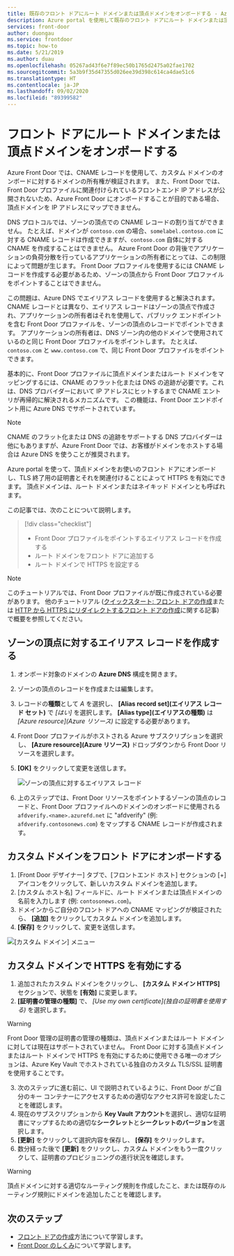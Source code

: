 ```yaml
---
title: 既存のフロント ドアにルート ドメインまたは頂点ドメインをオンボードする - Azure portal
description: Azure portal を使用して既存のフロント ドアにルート ドメインまたは頂点ドメインをオンボードする方法を説明します。
services: front-door
author: duongau
ms.service: frontdoor
ms.topic: how-to
ms.date: 5/21/2019
ms.author: duau
ms.openlocfilehash: 05267ad43f6e7f89ec50b1765d2475a02fae1702
ms.sourcegitcommit: 5a3b9f35d47355d026ee39d398c614ca4dae51c6
ms.translationtype: HT
ms.contentlocale: ja-JP
ms.lasthandoff: 09/02/2020
ms.locfileid: "89399582"
---
```

# <a name="onboard-a-root-or-apex-domain-on-your-front-door"></a>フロント ドアにルート ドメインまたは頂点ドメインをオンボードする
Azure Front Door では、CNAME レコードを使用して、カスタム ドメインのオンボードに対するドメインの所有権が検証されます。 また、Front Door では、Front Door プロファイルに関連付けられているフロントエンド IP アドレスが公開されないため、Azure Front Door にオンボードすることが目的である場合、頂点ドメインを IP アドレスにマップできません。

DNS プロトコルでは、ゾーンの頂点での CNAME レコードの割り当てができません。 たとえば、ドメインが `contoso.com` の場合、`somelabel.contoso.com` に対する CNAME レコードは作成できますが、`contoso.com` 自体に対する CNAME を作成することはできません。 Azure Front Door の背後でアプリケーションの負荷分散を行っているアプリケーションの所有者にとっては、この制限によって問題が生じます。 Front Door プロファイルを使用するには CNAME レコードを作成する必要があるため、ゾーンの頂点から Front Door プロファイルをポイントすることはできません。

この問題は、Azure DNS でエイリアス レコードを使用すると解決されます。 CNAME レコードとは異なり、エイリアス レコードはゾーンの頂点で作成され、アプリケーションの所有者はそれを使用して、パブリック エンドポイントを含む Front Door プロファイルを、ゾーンの頂点のレコードでポイントできます。 アプリケーションの所有者は、DNS ゾーン内の他のドメインで使用されているのと同じ Front Door プロファイルをポイントします。 たとえば、`contoso.com` と `www.contoso.com` で、同じ Front Door プロファイルをポイントできます。 

基本的に、Front Door プロファイルに頂点ドメインまたはルート ドメインをマッピングするには、CNAME のフラット化または DNS の追跡が必要です。これは、DNS プロバイダーにおいて IP アドレスにヒットするまで CNAME エントリが再帰的に解決されるメカニズムです。 この機能は、Front Door エンドポイント用に Azure DNS でサポートされています。 

> [!NOTE]
> CNAME のフラット化または DNS の追跡をサポートする DNS プロバイダーは他にもありますが、Azure Front Door では、お客様がドメインをホストする場合は Azure DNS を使うことが推奨されます。

Azure portal を使って、頂点ドメインをお使いのフロント ドアにオンボードし、TLS 終了用の証明書とそれを関連付けることによって HTTPS を有効にできます。 頂点ドメインは、ルート ドメインまたはネイキッド ドメインとも呼ばれます。

この記事では、次のことについて説明します。

> [!div class="checklist"]
> * Front Door プロファイルをポイントするエイリアス レコードを作成する
> * ルート ドメインをフロント ドアに追加する
> * ルート ドメインで HTTPS を設定する

> [!NOTE]
> このチュートリアルでは、Front Door プロファイルが既に作成されている必要があります。 他のチュートリアル ([クイックスタート: フロント ドアの作成](./quickstart-create-front-door.md)または [HTTP から HTTPS にリダイレクトするフロント ドアの作成](./front-door-how-to-redirect-https.md)に関する記事) で概要を参照してください。

## <a name="create-an-alias-record-for-zone-apex"></a>ゾーンの頂点に対するエイリアス レコードを作成する

1. オンボード対象のドメインの **Azure DNS** 構成を開きます。
2. ゾーンの頂点のレコードを作成または編集します。
3. レコードの**種類**として _A_ を選択し、 **[Alias record set]\(エイリアス レコード セット\)** で _[はい]_ を選択します。 **[Alias type]\(エイリアスの種類\)** は _[Azure resource]\(Azure リソース\)_ に設定する必要があります。
4. Front Door プロファイルがホストされる Azure サブスクリプションを選択し、 **[Azure resource]\(Azure リソース\)** ドロップダウンから Front Door リソースを選択します。
5. **[OK]** をクリックして変更を送信します。

    ![ゾーンの頂点に対するエイリアス レコード](./media/front-door-apex-domain/front-door-apex-alias-record.png)

6. 上のステップでは、Front Door リソースをポイントするゾーンの頂点のレコードと、Front Door プロファイルへのドメインのオンボードに使用される `afdverify.<name>.azurefd.net` に "afdverify" (例: `afdverify.contosonews.com`) をマップする CNAME レコードが作成されます。

## <a name="onboard-the-custom-domain-on-your-front-door"></a>カスタム ドメインをフロント ドアにオンボードする

1. [Front Door デザイナー] タブで、[フロントエンド ホスト] セクションの [+] アイコンをクリックして、新しいカスタム ドメインを追加します。
2. [カスタム ホスト名] フィールドに、ルート ドメインまたは頂点ドメインの名前を入力します (例: `contosonews.com`)。
3. ドメインからご自分のフロント ドアへの CNAME マッピングが検証されたら、 **[追加]** をクリックしてカスタム ドメインを追加します。
4. **[保存]** をクリックして、変更を送信します。

![[カスタム ドメイン] メニュー](./media/front-door-apex-domain/front-door-onboard-apex-domain.png)

## <a name="enable-https-on-your-custom-domain"></a>カスタム ドメインで HTTPS を有効にする

1. 追加されたカスタム ドメインをクリックし、 **[カスタム ドメイン HTTPS]** セクションで、状態を **[有効]** に変更します。
2. **[証明書の管理の種類]** で、 _[Use my own certificate]\(独自の証明書を使用する\)_ を選択します。

> [!WARNING]
> Front Door 管理の証明書の管理の種類は、頂点ドメインまたはルート ドメインに対しては現在はサポートされていません。 Front Door に対する頂点ドメインまたはルート ドメインで HTTPS を有効にするために使用できる唯一のオプションは、Azure Key Vault でホストされている独自のカスタム TLS/SSL 証明書を使用することです。

3. 次のステップに進む前に、UI で説明されているように、Front Door がご自分のキー コンテナーにアクセスするための適切なアクセス許可を設定したことを確認します。
4. 現在のサブスクリプションから **Key Vault アカウント**を選択し、適切な証明書にマップするための適切な**シークレット**と**シークレットのバージョン**を選択します。
5. **[更新]** をクリックして選択内容を保存し、 **[保存]** をクリックします。
6. 数分経った後で **[更新]** をクリックし、カスタム ドメインをもう一度クリックして、証明書のプロビジョニングの進行状況を確認します。 

> [!WARNING]
> 頂点ドメインに対する適切なルーティング規則を作成したこと、または既存のルーティング規則にドメインを追加したことを確認します。

## <a name="next-steps"></a>次のステップ

- [フロント ドアの作成](quickstart-create-front-door.md)方法について学習します。
- [Front Door のしくみ](front-door-routing-architecture.md)について学習します。